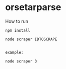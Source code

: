 orsetarparse
============
How to run

```
npm install

node scraper IDTOSCRAPE


example:

node scraper 3
```
